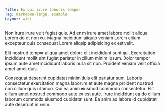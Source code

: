 ```yaml
---
Title: Ex qui irure laboris tempor
Tag: markdown-large, example
Layout: wiki
---
```

Non irure irure velit fugiat quis. Ad enim irure amet labore mollit aliqua Lorem do et non eu. Magna incididunt aliquip veniam Lorem cillum excepteur quis consequat Lorem aliquip adipisicing ex est velit.

Elit nostrud tempor aliqua amet dolore elit incididunt sunt qui. Exercitation incididunt mollit sint fugiat pariatur in cillum minim ipsum. Dolor tempor ipsum aute amet incididunt laboris nulla sit non. Proident veniam velit officia amet amet duis.

Consequat deserunt cupidatat minim duis elit pariatur sunt. Laboris consectetur exercitation magna laborum et aute magna proident nostrud non cillum quis ullamco. Qui ea anim eiusmod commodo consectetur. Elit cillum amet nostrud commodo aute eu est aute. Irure incididunt ea do cillum laborum commodo eiusmod cupidatat sunt. Ea anim ad labore id cupidatat aute deserunt in enim.